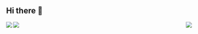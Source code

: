 ## Hi there 👋

<p>
<img align="left" src="https://github-readme-stats.vercel.app/api/top-langs/?username=firelike">
</p>

<p>
<img align="right" src="https://github-readme-stats.vercel.app/api?username=firelike&show_icons=true">
</p>


<p>
<img align="left" src="https://github-readme-streak-stats.herokuapp.com/?user=firelike">
</p>

<!--
**firelike/firelike** is a ✨ _special_ ✨ repository because its `README.md` (this file) appears on your GitHub profile.

Here are some ideas to get you started:

- 🔭 I’m currently working on ...
- 🌱 I’m currently learning ...
- 👯 I’m looking to collaborate on ...
- 🤔 I’m looking for help with ...
- 💬 Ask me about ...
- 📫 How to reach me: ...
- 😄 Pronouns: ...
- ⚡ Fun fact: ...
-->

